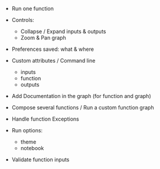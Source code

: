 - Run one function

- Controls:
  - Collapse / Expand inputs & outputs
  - Zoom & Pan graph

- Preferences saved: what & where

- Custom attributes / Command line
  - inputs
  - function
  - outputs

- Add Documentation in the graph (for function and graph)

- Compose several functions / Run a custom function graph

- Handle function Exceptions

- Run options:
  - theme
  - notebook

- Validate function inputs
